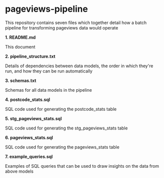 # pageviews-pipeline

This repository contains seven files which together detail how a batch pipeline for transforming pageviews data would operate

**1. README.md**

This document

**2. pipeline_structure.txt**

Details of dependencies between data models, the order in which they're run, and how they can be run automatically

**3. schemas.txt**

Schemas for all data models in the pipeline

**4. postcode_stats.sql**

SQL code used for generating the postcode_stats table

**5. stg_pageviews_stats.sql**

SQL code used for generating the stg_pageviews_stats table

**6. pageviews_stats.sql**

SQL code used for generating the pageviews_stats table

**7. example_queries.sql**

Examples of SQL queries that can be used to draw insights on the data from above models
